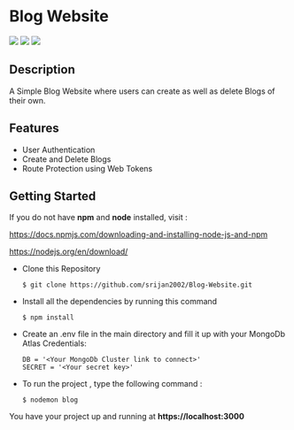 # Blog Website

<img src="https://img.shields.io/badge/HTML-88888?style=for-the-badge&logo=html5&logoColor=white"></img> <img src="https://img.shields.io/badge/CSS-509383?&style=for-the-badge&logo=css3&logoColor=white"></img> <img src="https://img.shields.io/badge/NODE.JS-236120?style=for-the-badge&logo=node.js&logoColor=white"></img>

## Description

A Simple Blog Website where users can create as well as delete Blogs of their own.

## Features

- User Authentication
- Create and Delete Blogs
- Route Protection using Web Tokens

## Getting Started

If you do not have <b>npm</b> and <b>node</b> installed, visit :

https://docs.npmjs.com/downloading-and-installing-node-js-and-npm

https://nodejs.org/en/download/

- Clone this Repository

   ```
   $ git clone https://github.com/srijan2002/Blog-Website.git
   ```
- Install all the dependencies by running this command

   ```
   $ npm install
   ```

- Create an .env file in the main directory and fill it up with your MongoDb Atlas Credentials:

   ```
   DB = '<Your MongoDb Cluster link to connect>'
   SECRET = '<Your secret key>'
   ```

- To run the project , type the following command :
   ```
   $ nodemon blog
   ```
You have your project up and running at <b>https://localhost:3000</b>


